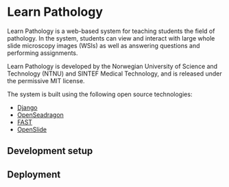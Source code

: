 Learn Pathology
=====================

Learn Pathology is a web-based system for teaching students 
the field of pathology. In the system, students can view and interact with
large whole slide microscopy images (WSIs) as well as answering questions
and performing assignments.

Learn Pathology is developed by the Norwegian University of Science and Technology (NTNU)
and SINTEF Medical Technology, and is released under the permissive MIT license.

The system is built using the following open source technologies:
* [Django](https://www.djangoproject.com/)
* [OpenSeadragon](https://openseadragon.github.io)
* [FAST](https://fast.eriksmistad.no)
* [OpenSlide](https://openslide.org)

Development setup
-------------------

Deployment
-------------------